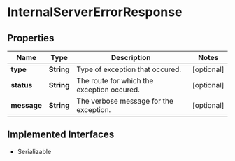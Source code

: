 

# InternalServerErrorResponse


## Properties

Name | Type | Description | Notes
------------ | ------------- | ------------- | -------------
**type** | **String** | Type of exception that occured. |  [optional]
**status** | **String** | The route for which the exception occured. |  [optional]
**message** | **String** | The verbose message for the exception. |  [optional]


## Implemented Interfaces

* Serializable


